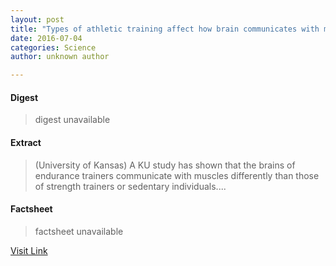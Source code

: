 ```yaml
---
layout: post
title: "Types of athletic training affect how brain communicates with muscles"
date: 2016-07-04
categories: Science
author: unknown author

---
```



#### Digest
>digest unavailable

#### Extract
>(University of Kansas) A KU study has shown that the brains of endurance trainers communicate with muscles differently than those of strength trainers or sedentary individuals....

#### Factsheet
>factsheet unavailable

[Visit Link](http://www.eurekalert.org/pub_releases/2015-09/uok-toa091815.php)


